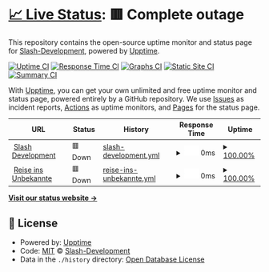 # [📈 Live Status](https://Slash-Development.github.io/upptime): <!--live status--> **🟥 Complete outage**

This repository contains the open-source uptime monitor and status page for [Slash-Development](https://slash-dev.de/), powered by [Upptime](https://github.com/upptime/upptime).

[![Uptime CI](https://github.com/Slash-Development/upptime/workflows/Uptime%20CI/badge.svg)](https://github.com/Slash-Development/upptime/actions?query=workflow%3A%22Uptime+CI%22)
[![Response Time CI](https://github.com/Slash-Development/upptime/workflows/Response%20Time%20CI/badge.svg)](https://github.com/Slash-Development/upptime/actions?query=workflow%3A%22Response+Time+CI%22)
[![Graphs CI](https://github.com/Slash-Development/upptime/workflows/Graphs%20CI/badge.svg)](https://github.com/Slash-Development/upptime/actions?query=workflow%3A%22Graphs+CI%22)
[![Static Site CI](https://github.com/Slash-Development/upptime/workflows/Static%20Site%20CI/badge.svg)](https://github.com/Slash-Development/upptime/actions?query=workflow%3A%22Static+Site+CI%22)
[![Summary CI](https://github.com/Slash-Development/upptime/workflows/Summary%20CI/badge.svg)](https://github.com/Slash-Development/upptime/actions?query=workflow%3A%22Summary+CI%22)

With [Upptime](https://upptime.js.org), you can get your own unlimited and free uptime monitor and status page, powered entirely by a GitHub repository. We use [Issues](https://github.com/Slash-Development/upptime/issues) as incident reports, [Actions](https://github.com/Slash-Development/upptime/actions) as uptime monitors, and [Pages](https://Slash-Development.github.io/upptime) for the status page.

<!--start: status pages-->
<!-- This summary is generated by Upptime (https://github.com/upptime/upptime) -->
<!-- Do not edit this manually, your changes will be overwritten -->
<!-- prettier-ignore -->
| URL | Status | History | Response Time | Uptime |
| --- | ------ | ------- | ------------- | ------ |
| <img alt="" src="https://favicons.githubusercontent.com/slash-dev.de" height="13"> [Slash Development](https://slash-dev.de) | 🟥 Down | [slash-development.yml](https://github.com/Slash-Development/upptime/commits/HEAD/history/slash-development.yml) | <details><summary><img alt="Response time graph" src="./graphs/slash-development/response-time-week.png" height="20"> 0ms</summary><br><a href="https://Slash-Development.github.io/upptime/history/slash-development"><img alt="Response time 903" src="https://img.shields.io/endpoint?url=https%3A%2F%2Fraw.githubusercontent.com%2FSlash-Development%2Fupptime%2FHEAD%2Fapi%2Fslash-development%2Fresponse-time.json"></a><br><a href="https://Slash-Development.github.io/upptime/history/slash-development"><img alt="24-hour response time 0" src="https://img.shields.io/endpoint?url=https%3A%2F%2Fraw.githubusercontent.com%2FSlash-Development%2Fupptime%2FHEAD%2Fapi%2Fslash-development%2Fresponse-time-day.json"></a><br><a href="https://Slash-Development.github.io/upptime/history/slash-development"><img alt="7-day response time 0" src="https://img.shields.io/endpoint?url=https%3A%2F%2Fraw.githubusercontent.com%2FSlash-Development%2Fupptime%2FHEAD%2Fapi%2Fslash-development%2Fresponse-time-week.json"></a><br><a href="https://Slash-Development.github.io/upptime/history/slash-development"><img alt="30-day response time 878" src="https://img.shields.io/endpoint?url=https%3A%2F%2Fraw.githubusercontent.com%2FSlash-Development%2Fupptime%2FHEAD%2Fapi%2Fslash-development%2Fresponse-time-month.json"></a><br><a href="https://Slash-Development.github.io/upptime/history/slash-development"><img alt="1-year response time 903" src="https://img.shields.io/endpoint?url=https%3A%2F%2Fraw.githubusercontent.com%2FSlash-Development%2Fupptime%2FHEAD%2Fapi%2Fslash-development%2Fresponse-time-year.json"></a></details> | <details><summary><a href="https://Slash-Development.github.io/upptime/history/slash-development">100.00%</a></summary><a href="https://Slash-Development.github.io/upptime/history/slash-development"><img alt="All-time uptime 100.00%" src="https://img.shields.io/endpoint?url=https%3A%2F%2Fraw.githubusercontent.com%2FSlash-Development%2Fupptime%2FHEAD%2Fapi%2Fslash-development%2Fuptime.json"></a><br><a href="https://Slash-Development.github.io/upptime/history/slash-development"><img alt="24-hour uptime 100.00%" src="https://img.shields.io/endpoint?url=https%3A%2F%2Fraw.githubusercontent.com%2FSlash-Development%2Fupptime%2FHEAD%2Fapi%2Fslash-development%2Fuptime-day.json"></a><br><a href="https://Slash-Development.github.io/upptime/history/slash-development"><img alt="7-day uptime 100.00%" src="https://img.shields.io/endpoint?url=https%3A%2F%2Fraw.githubusercontent.com%2FSlash-Development%2Fupptime%2FHEAD%2Fapi%2Fslash-development%2Fuptime-week.json"></a><br><a href="https://Slash-Development.github.io/upptime/history/slash-development"><img alt="30-day uptime 100.00%" src="https://img.shields.io/endpoint?url=https%3A%2F%2Fraw.githubusercontent.com%2FSlash-Development%2Fupptime%2FHEAD%2Fapi%2Fslash-development%2Fuptime-month.json"></a><br><a href="https://Slash-Development.github.io/upptime/history/slash-development"><img alt="1-year uptime 100.00%" src="https://img.shields.io/endpoint?url=https%3A%2F%2Fraw.githubusercontent.com%2FSlash-Development%2Fupptime%2FHEAD%2Fapi%2Fslash-development%2Fuptime-year.json"></a></details>
| <img alt="" src="https://favicons.githubusercontent.com/follow-my-dream.slash-dev.de" height="13"> [Reise ins Unbekannte](https://follow-my-dream.slash-dev.de/) | 🟥 Down | [reise-ins-unbekannte.yml](https://github.com/Slash-Development/upptime/commits/HEAD/history/reise-ins-unbekannte.yml) | <details><summary><img alt="Response time graph" src="./graphs/reise-ins-unbekannte/response-time-week.png" height="20"> 0ms</summary><br><a href="https://Slash-Development.github.io/upptime/history/reise-ins-unbekannte"><img alt="Response time 765" src="https://img.shields.io/endpoint?url=https%3A%2F%2Fraw.githubusercontent.com%2FSlash-Development%2Fupptime%2FHEAD%2Fapi%2Freise-ins-unbekannte%2Fresponse-time.json"></a><br><a href="https://Slash-Development.github.io/upptime/history/reise-ins-unbekannte"><img alt="24-hour response time 0" src="https://img.shields.io/endpoint?url=https%3A%2F%2Fraw.githubusercontent.com%2FSlash-Development%2Fupptime%2FHEAD%2Fapi%2Freise-ins-unbekannte%2Fresponse-time-day.json"></a><br><a href="https://Slash-Development.github.io/upptime/history/reise-ins-unbekannte"><img alt="7-day response time 0" src="https://img.shields.io/endpoint?url=https%3A%2F%2Fraw.githubusercontent.com%2FSlash-Development%2Fupptime%2FHEAD%2Fapi%2Freise-ins-unbekannte%2Fresponse-time-week.json"></a><br><a href="https://Slash-Development.github.io/upptime/history/reise-ins-unbekannte"><img alt="30-day response time 602" src="https://img.shields.io/endpoint?url=https%3A%2F%2Fraw.githubusercontent.com%2FSlash-Development%2Fupptime%2FHEAD%2Fapi%2Freise-ins-unbekannte%2Fresponse-time-month.json"></a><br><a href="https://Slash-Development.github.io/upptime/history/reise-ins-unbekannte"><img alt="1-year response time 765" src="https://img.shields.io/endpoint?url=https%3A%2F%2Fraw.githubusercontent.com%2FSlash-Development%2Fupptime%2FHEAD%2Fapi%2Freise-ins-unbekannte%2Fresponse-time-year.json"></a></details> | <details><summary><a href="https://Slash-Development.github.io/upptime/history/reise-ins-unbekannte">100.00%</a></summary><a href="https://Slash-Development.github.io/upptime/history/reise-ins-unbekannte"><img alt="All-time uptime 100.00%" src="https://img.shields.io/endpoint?url=https%3A%2F%2Fraw.githubusercontent.com%2FSlash-Development%2Fupptime%2FHEAD%2Fapi%2Freise-ins-unbekannte%2Fuptime.json"></a><br><a href="https://Slash-Development.github.io/upptime/history/reise-ins-unbekannte"><img alt="24-hour uptime 100.00%" src="https://img.shields.io/endpoint?url=https%3A%2F%2Fraw.githubusercontent.com%2FSlash-Development%2Fupptime%2FHEAD%2Fapi%2Freise-ins-unbekannte%2Fuptime-day.json"></a><br><a href="https://Slash-Development.github.io/upptime/history/reise-ins-unbekannte"><img alt="7-day uptime 100.00%" src="https://img.shields.io/endpoint?url=https%3A%2F%2Fraw.githubusercontent.com%2FSlash-Development%2Fupptime%2FHEAD%2Fapi%2Freise-ins-unbekannte%2Fuptime-week.json"></a><br><a href="https://Slash-Development.github.io/upptime/history/reise-ins-unbekannte"><img alt="30-day uptime 100.00%" src="https://img.shields.io/endpoint?url=https%3A%2F%2Fraw.githubusercontent.com%2FSlash-Development%2Fupptime%2FHEAD%2Fapi%2Freise-ins-unbekannte%2Fuptime-month.json"></a><br><a href="https://Slash-Development.github.io/upptime/history/reise-ins-unbekannte"><img alt="1-year uptime 100.00%" src="https://img.shields.io/endpoint?url=https%3A%2F%2Fraw.githubusercontent.com%2FSlash-Development%2Fupptime%2FHEAD%2Fapi%2Freise-ins-unbekannte%2Fuptime-year.json"></a></details>

<!--end: status pages-->

[**Visit our status website →**](https://Slash-Development.github.io/upptime)

## 📄 License

- Powered by: [Upptime](https://github.com/upptime/upptime)
- Code: [MIT](./LICENSE) © [Slash-Development](https://slash-dev.de/)
- Data in the `./history` directory: [Open Database License](https://opendatacommons.org/licenses/odbl/1-0/)
